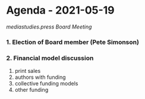 # Agenda - 2021-05-19

*mediastudies.press Board Meeting*

### 1. Election of Board member (Pete Simonson)

### 2. Financial model discussion 

1. print sales
2. authors with funding
3. collective funding models
4. other funding
